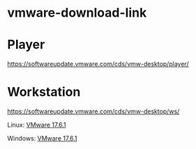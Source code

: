 # vmware-download-link
# Player
https://softwareupdate.vmware.com/cds/vmw-desktop/player/

# Workstation
https://softwareupdate.vmware.com/cds/vmw-desktop/ws/

Linux: [VMware 17.6.1](https://softwareupdate.vmware.com/cds/vmw-desktop/ws/17.6.1/24319023/linux/core/VMware-Workstation-17.6.1-24319023.x86_64.bundle.tar)

Windows: [VMware 17.6.1](https://softwareupdate.vmware.com/cds/vmw-desktop/ws/17.6.1/24319023/windows/core/VMware-workstation-17.6.1-24319023.exe.tar)
